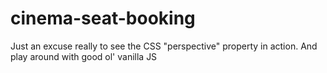 # cinema-seat-booking

Just an excuse really to see the CSS "perspective" property in action. And play around with good ol' vanilla JS
